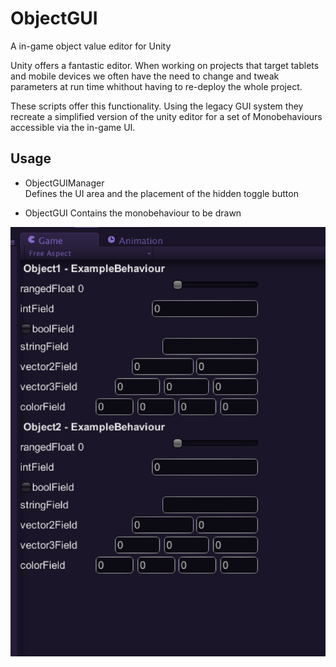 # ObjectGUI
A in-game object value editor for Unity

Unity offers a fantastic editor. When working on projects that target tablets and mobile devices we often have the need to change and tweak parameters at run time whithout having to re-deploy the whole project.

These scripts offer this functionality. Using the legacy GUI system they recreate a simplified version of the unity editor for a set of Monobehaviours accessible via the in-game UI.

## Usage

* ObjectGUIManager  
   Defines the UI area and the placement of the hidden toggle button

* ObjectGUI
   Contains the monobehaviour to be drawn

![alt text](https://raw.githubusercontent.com/weezah/ObjectGUI/master/screenshot.png "Screenshot")
